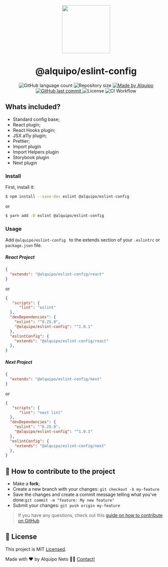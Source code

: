<div align="center">
  <a href="https://eslint.org/">
    <img height="150" src="https://eslint.org/assets/images/logo/eslint-logo-color.svg">
  </a>

  <h1>@alquipo/eslint-config </h1>
</div>

<p align="center">

  <img alt="GitHub language count" src="https://img.shields.io/github/languages/count/Alquipo/eslint-config">

  <img alt="Repository size" src="https://img.shields.io/github/repo-size/Alquipo/eslint-config">

  <a href="https://www.linkedin.com/in/alquiponeto/">
      <img alt="Made by Alquipo" src="https://img.shields.io/badge/made%20by-AlquipoNeto-blue">
  </a>

  <a href="https://github.com/Alquipo/eslint-config/commits/master">
      <img alt="GitHub last commit" src="https://img.shields.io/github/last-commit/Alquipo/eslint-config?color=blue">
  </a>

  <img alt="License" src="https://img.shields.io/badge/license-MIT-brightgreen?color=blue">

  <img alt="CI Workflow" src="https://github.com/Alquipo/eslint-config/actions/workflows/release-package.yml/badge.svg">

</p>

## Whats included?

- Standard config base;
- React plugin;
- React Hooks plugin;
- JSX a11y plugin;
- Prettier;
- Import plugin
- Import Helpers plugin
- Storybook plugin
- Next plugin

### Install

First, install it:

```bash
$ npm install --save-dev eslint @alquipo/eslint-config 
```
or

```bash
$ yarn add -D eslint @alquipo/eslint-config 
```

### Usage

Add `@alquipo/eslint-config ` to the extends section of your `.eslintrc` or `package.json` file. 

##### React Project 

```json
{
  "extends": "@alquipo/eslint-config/react"
}
```

or

```json
{
   "scripts": {
      "lint": "eslint"
  },
  "devDependencies": {
    "eslint": "^8.25.0",
    "@alquipo/eslint-config": "^1.0.1"
  },
  "eslintConfig": {
    "extends": "@alquipo/eslint-config/react"
  },
}
```
##### Next Project 

```json
{
  "extends": "@alquipo/eslint-config/next"
}
```
or


```json
{
   "scripts": {
      "lint": "next lint"
  },
  "devDependencies": {
    "eslint": "^8.25.0",
    "@alquipo/eslint-config": "^1.0.1"
  },
  "eslintConfig": {
    "extends": "@alquipo/eslint-config/next"
  },
}
```

## 🤔 How to contribute to the project

- Make a **fork**;
- Create a new branch with your changes: `git checkout -b my-feature`
- Save the changes and create a commit message telling what you've done:`git commit -m "feature: My new feature"`
- Submit your changes: `git push origin my-feature`

> If you have any questions, check out this [guide on how to contribute on GitHub](https://github.com/firstcontributions/first-contributions)

## 📝 License

This project is MIT [Licensed](https://opensource.org/licenses/MIT).

Made with ❤️ by Alquipo Neto 👋🏽 [Contact!](https://www.linkedin.com/in/alquiponeto/)